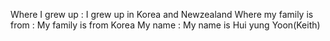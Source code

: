 Where I grew up : I grew up in Korea and Newzealand
Where my family is from : My family is from Korea
My name : My name is Hui yung Yoon(Keith)
